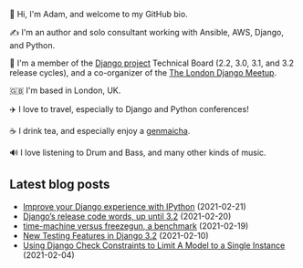 <p>
  👋 Hi, I'm Adam, and welcome to my GitHub bio.
</p>
<p>
  ✍️ I'm an author and solo consultant working with Ansible, AWS, Django, and Python.
</p>
<p>
  🦄 I'm a member of the <a href="https://www.djangoproject.com/foundation/teams/">Django project</a> Technical Board (2.2, 3.0, 3.1, and 3.2 release cycles),
  and a co-organizer of the <a href="https://www.djangolondon.com/">The London Django Meetup</a>.
</p>
<p>
  🇬🇧 I'm based in London, UK.
</p>
<p>
  ✈️ I love to travel, especially to Django and Python conferences!
</p>
<p>
  ☕️ I drink tea, and especially enjoy a <a href="https://en.wikipedia.org/wiki/Genmaicha">genmaicha</a>.
</p>
<p>
  🔊 I love listening to Drum and Bass, and many other kinds of music.
</p>

## Latest blog posts

* [Improve your Django experience with IPython](https://adamj.eu/tech/2021/02/21/improve-your-django-experience-with-ipython/) (2021-02-21)
* [Django’s release code words, up until 3.2](https://adamj.eu/tech/2021/02/20/django-release-code-words/) (2021-02-20)
* [time-machine versus freezegun, a benchmark](https://adamj.eu/tech/2021/02/19/freezegun-versus-time-machine/) (2021-02-19)
* [New Testing Features in Django 3.2](https://adamj.eu/tech/2021/02/10/new-testing-features-in-django-3.2/) (2021-02-10)
* [Using Django Check Constraints to Limit A Model to a Single Instance](https://adamj.eu/tech/2021/02/04/django-check-constraints-limit-model-single-instance/) (2021-02-04)